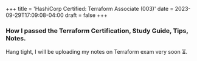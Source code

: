 +++
title = 'HashiCorp Certified: Terraform Associate (003)'
date = 2023-09-29T17:09:08-04:00
draft = false
+++

### How I passed the Terraform Certification, Study Guide, Tips, Notes.

Hang tight, I will be uploading my notes on Terraform exam very soon ⏳.
